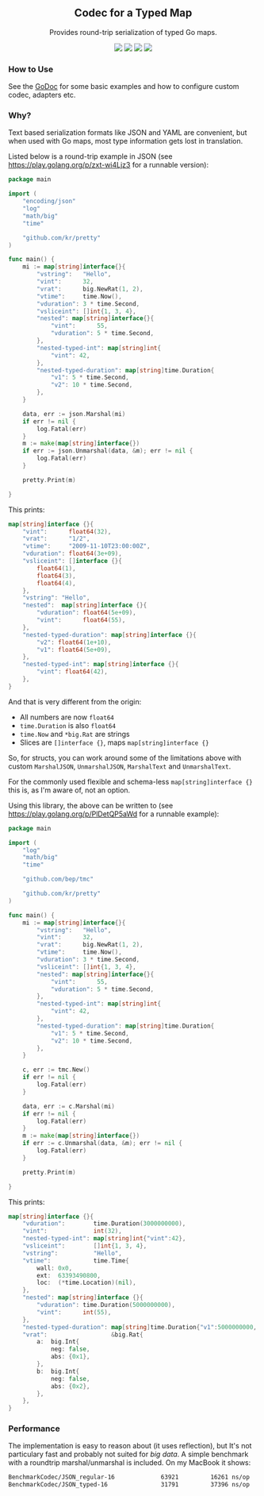 <h2 align="center">Codec for a Typed Map</h2>
<p align="center">Provides round-trip serialization of typed Go maps.<p>
<p align="center"><a href="https://godoc.org/github.com/bep/tmc"><img src="https://godoc.org/github.com/bep/tmc?status.svg" /></a>
<a href="https://goreportcard.com/report/github.com/bep/tmc"><img src="https://goreportcard.com/badge/github.com/bep/tmc" /></a>
<a href="https://codecov.io/gh/bep/tmc"><img src="https://codecov.io/gh/bep/tmc/branch/master/graph/badge.svg" /></a>
<a href="https://github.com/bep/tmc/actions"><img src="https://action-badges.now.sh/bep/tmc?workflow=test" /></a></p>


### How to Use

See the [GoDoc](https://godoc.org/github.com/bep/tmc) for some basic examples and how to configure custom codec, adapters etc.

### Why?

Text based serialization formats like JSON and YAML are convenient, but when used with Go maps, most type information gets lost in translation.

Listed below is a round-trip example in JSON (see https://play.golang.org/p/zxt-wi4Ljz3 for a runnable version):

```go
package main

import (
	"encoding/json"
	"log"
	"math/big"
	"time"

	"github.com/kr/pretty"
)

func main() {
	mi := map[string]interface{}{
		"vstring":   "Hello",
		"vint":      32,
		"vrat":      big.NewRat(1, 2),
		"vtime":     time.Now(),
		"vduration": 3 * time.Second,
		"vsliceint": []int{1, 3, 4},
		"nested": map[string]interface{}{
			"vint":      55,
			"vduration": 5 * time.Second,
		},
		"nested-typed-int": map[string]int{
			"vint": 42,
		},
		"nested-typed-duration": map[string]time.Duration{
			"v1": 5 * time.Second,
			"v2": 10 * time.Second,
		},
	}

	data, err := json.Marshal(mi)
	if err != nil {
		log.Fatal(err)
	}
	m := make(map[string]interface{})
	if err := json.Unmarshal(data, &m); err != nil {
		log.Fatal(err)
	}

	pretty.Print(m)

}
```

This prints:

```go
map[string]interface {}{
    "vint":      float64(32),
    "vrat":      "1/2",
    "vtime":     "2009-11-10T23:00:00Z",
    "vduration": float64(3e+09),
    "vsliceint": []interface {}{
        float64(1),
        float64(3),
        float64(4),
    },
    "vstring": "Hello",
    "nested":  map[string]interface {}{
        "vduration": float64(5e+09),
        "vint":      float64(55),
    },
    "nested-typed-duration": map[string]interface {}{
        "v2": float64(1e+10),
        "v1": float64(5e+09),
    },
    "nested-typed-int": map[string]interface {}{
        "vint": float64(42),
    },
}
```

And that is very different from the origin:

* All numbers are now `float64`
* `time.Duration` is also `float64`
* `time.Now` and `*big.Rat` are strings
* Slices are `[]interface {}`, maps `map[string]interface {}`

So, for structs, you can work around some of the limitations above with custom `MarshalJSON`, `UnmarshalJSON`, `MarshalText` and `UnmarshalText`. 

For the commonly used flexible and schema-less `map[string]interface {}` this is, as I'm aware of, not an option.

Using this library, the above can be written to (see https://play.golang.org/p/PlDetQP5aWd for a runnable example):

```go
package main

import (
	"log"
	"math/big"
	"time"

	"github.com/bep/tmc"

	"github.com/kr/pretty"
)

func main() {
	mi := map[string]interface{}{
		"vstring":   "Hello",
		"vint":      32,
		"vrat":      big.NewRat(1, 2),
		"vtime":     time.Now(),
		"vduration": 3 * time.Second,
		"vsliceint": []int{1, 3, 4},
		"nested": map[string]interface{}{
			"vint":      55,
			"vduration": 5 * time.Second,
		},
		"nested-typed-int": map[string]int{
			"vint": 42,
		},
		"nested-typed-duration": map[string]time.Duration{
			"v1": 5 * time.Second,
			"v2": 10 * time.Second,
		},
	}

	c, err := tmc.New()
	if err != nil {
		log.Fatal(err)
	}

	data, err := c.Marshal(mi)
	if err != nil {
		log.Fatal(err)
	}
	m := make(map[string]interface{})
	if err := c.Unmarshal(data, &m); err != nil {
		log.Fatal(err)
	}

	pretty.Print(m)

}
```

This prints:

```go
map[string]interface {}{
    "vduration":        time.Duration(3000000000),
    "vint":             int(32),
    "nested-typed-int": map[string]int{"vint":42},
    "vsliceint":        []int{1, 3, 4},
    "vstring":          "Hello",
    "vtime":            time.Time{
        wall: 0x0,
        ext:  63393490800,
        loc:  (*time.Location)(nil),
    },
    "nested": map[string]interface {}{
        "vduration": time.Duration(5000000000),
        "vint":      int(55),
    },
    "nested-typed-duration": map[string]time.Duration{"v1":5000000000, "v2":10000000000},
    "vrat":                  &big.Rat{
        a:  big.Int{
            neg: false,
            abs: {0x1},
        },
        b:  big.Int{
            neg: false,
            abs: {0x2},
        },
    },
}
```


### Performance

The implementation is easy to reason about (it uses reflection), but It's not particulary fast and probably not suited for _big data_. A simple benchmark with a roundtrip marshal/unmarshal is included. On my MacBook it shows:

```bash
BenchmarkCodec/JSON_regular-16         	   63921	     16261 ns/op	    6486 B/op	     163 allocs/op
BenchmarkCodec/JSON_typed-16           	   31791	     37396 ns/op	   14538 B/op	     387 allocs/op
```

